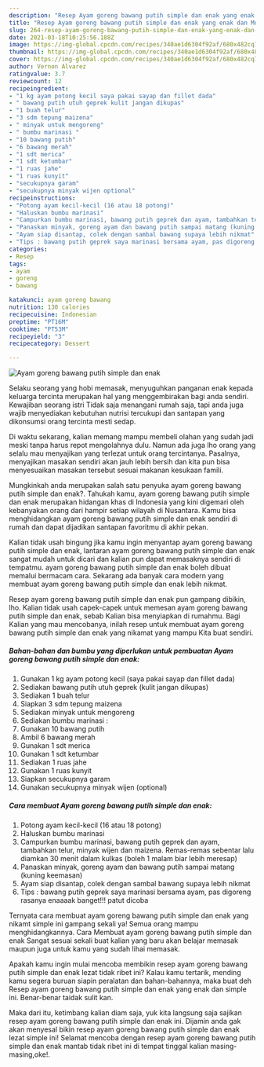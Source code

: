 ```yaml
---
description: "Resep Ayam goreng bawang putih simple dan enak yang enak dan Mudah Dibuat"
title: "Resep Ayam goreng bawang putih simple dan enak yang enak dan Mudah Dibuat"
slug: 264-resep-ayam-goreng-bawang-putih-simple-dan-enak-yang-enak-dan-mudah-dibuat
date: 2021-03-18T10:25:56.188Z
image: https://img-global.cpcdn.com/recipes/340ae1d6304f92af/680x482cq70/ayam-goreng-bawang-putih-simple-dan-enak-foto-resep-utama.jpg
thumbnail: https://img-global.cpcdn.com/recipes/340ae1d6304f92af/680x482cq70/ayam-goreng-bawang-putih-simple-dan-enak-foto-resep-utama.jpg
cover: https://img-global.cpcdn.com/recipes/340ae1d6304f92af/680x482cq70/ayam-goreng-bawang-putih-simple-dan-enak-foto-resep-utama.jpg
author: Vernon Alvarez
ratingvalue: 3.7
reviewcount: 12
recipeingredient:
- "1 kg ayam potong kecil saya pakai sayap dan fillet dada"
- " bawang putih utuh geprek kulit jangan dikupas"
- "1 buah telur"
- "3 sdm tepung maizena"
- " minyak untuk mengoreng"
- " bumbu marinasi "
- "10 bawang putih"
- "6 bawang merah"
- "1 sdt merica"
- "1 sdt ketumbar"
- "1 ruas jahe"
- "1 ruas kunyit"
- "secukupnya garam"
- "secukupnya minyak wijen optional"
recipeinstructions:
- "Potong ayam kecil-kecil (16 atau 18 potong)"
- "Haluskan bumbu marinasi"
- "Campurkan bumbu marinasi, bawang putih geprek dan ayam, tambahkan telur, minyak wijen dan maizena. Remas-remas sebentar lalu diamkan 30 menit dalam kulkas (boleh 1 malam biar lebih meresap)"
- "Panaskan minyak, goreng ayam dan bawang putih sampai matang (kuning keemasan)"
- "Ayam siap disantap, colek dengan sambal bawang supaya lebih nikmat"
- "Tips : bawang putih geprek saya marinasi bersama ayam, pas digoreng rasanya enaaaak banget!!! patut dicoba"
categories:
- Resep
tags:
- ayam
- goreng
- bawang

katakunci: ayam goreng bawang 
nutrition: 130 calories
recipecuisine: Indonesian
preptime: "PT16M"
cooktime: "PT53M"
recipeyield: "3"
recipecategory: Dessert

---
```



![Ayam goreng bawang putih simple dan enak](https://img-global.cpcdn.com/recipes/340ae1d6304f92af/680x482cq70/ayam-goreng-bawang-putih-simple-dan-enak-foto-resep-utama.jpg)

Selaku seorang yang hobi memasak, menyuguhkan panganan enak kepada keluarga tercinta merupakan hal yang menggembirakan bagi anda sendiri. Kewajiban seorang istri Tidak saja menangani rumah saja, tapi anda juga wajib menyediakan kebutuhan nutrisi tercukupi dan santapan yang dikonsumsi orang tercinta mesti sedap.

Di waktu  sekarang, kalian memang mampu membeli olahan yang sudah jadi meski tanpa harus repot mengolahnya dulu. Namun ada juga lho orang yang selalu mau menyajikan yang terlezat untuk orang tercintanya. Pasalnya, menyajikan masakan sendiri akan jauh lebih bersih dan kita pun bisa menyesuaikan masakan tersebut sesuai makanan kesukaan famili. 



Mungkinkah anda merupakan salah satu penyuka ayam goreng bawang putih simple dan enak?. Tahukah kamu, ayam goreng bawang putih simple dan enak merupakan hidangan khas di Indonesia yang kini digemari oleh kebanyakan orang dari hampir setiap wilayah di Nusantara. Kamu bisa menghidangkan ayam goreng bawang putih simple dan enak sendiri di rumah dan dapat dijadikan santapan favoritmu di akhir pekan.

Kalian tidak usah bingung jika kamu ingin menyantap ayam goreng bawang putih simple dan enak, lantaran ayam goreng bawang putih simple dan enak sangat mudah untuk dicari dan kalian pun dapat memasaknya sendiri di tempatmu. ayam goreng bawang putih simple dan enak boleh dibuat memalui bermacam cara. Sekarang ada banyak cara modern yang membuat ayam goreng bawang putih simple dan enak lebih nikmat.

Resep ayam goreng bawang putih simple dan enak pun gampang dibikin, lho. Kalian tidak usah capek-capek untuk memesan ayam goreng bawang putih simple dan enak, sebab Kalian bisa menyiapkan di rumahmu. Bagi Kalian yang mau mencobanya, inilah resep untuk membuat ayam goreng bawang putih simple dan enak yang nikamat yang mampu Kita buat sendiri.

<!--inarticleads1-->

##### Bahan-bahan dan bumbu yang diperlukan untuk pembuatan Ayam goreng bawang putih simple dan enak:

1. Gunakan 1 kg ayam potong kecil (saya pakai sayap dan fillet dada)
1. Sediakan  bawang putih utuh geprek (kulit jangan dikupas)
1. Sediakan 1 buah telur
1. Siapkan 3 sdm tepung maizena
1. Sediakan  minyak untuk mengoreng
1. Sediakan  bumbu marinasi :
1. Gunakan 10 bawang putih
1. Ambil 6 bawang merah
1. Gunakan 1 sdt merica
1. Gunakan 1 sdt ketumbar
1. Sediakan 1 ruas jahe
1. Gunakan 1 ruas kunyit
1. Siapkan secukupnya garam
1. Gunakan secukupnya minyak wijen (optional)




<!--inarticleads2-->

##### Cara membuat Ayam goreng bawang putih simple dan enak:

1. Potong ayam kecil-kecil (16 atau 18 potong)
1. Haluskan bumbu marinasi
1. Campurkan bumbu marinasi, bawang putih geprek dan ayam, tambahkan telur, minyak wijen dan maizena. Remas-remas sebentar lalu diamkan 30 menit dalam kulkas (boleh 1 malam biar lebih meresap)
1. Panaskan minyak, goreng ayam dan bawang putih sampai matang (kuning keemasan)
1. Ayam siap disantap, colek dengan sambal bawang supaya lebih nikmat
1. Tips : bawang putih geprek saya marinasi bersama ayam, pas digoreng rasanya enaaaak banget!!! patut dicoba




Ternyata cara membuat ayam goreng bawang putih simple dan enak yang nikamt simple ini gampang sekali ya! Semua orang mampu menghidangkannya. Cara Membuat ayam goreng bawang putih simple dan enak Sangat sesuai sekali buat kalian yang baru akan belajar memasak maupun juga untuk kamu yang sudah lihai memasak.

Apakah kamu ingin mulai mencoba membikin resep ayam goreng bawang putih simple dan enak lezat tidak ribet ini? Kalau kamu tertarik, mending kamu segera buruan siapin peralatan dan bahan-bahannya, maka buat deh Resep ayam goreng bawang putih simple dan enak yang enak dan simple ini. Benar-benar taidak sulit kan. 

Maka dari itu, ketimbang kalian diam saja, yuk kita langsung saja sajikan resep ayam goreng bawang putih simple dan enak ini. Dijamin anda gak akan menyesal bikin resep ayam goreng bawang putih simple dan enak lezat simple ini! Selamat mencoba dengan resep ayam goreng bawang putih simple dan enak mantab tidak ribet ini di tempat tinggal kalian masing-masing,oke!.


